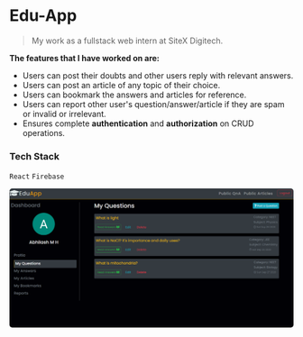 # Edu-App

> My work as a fullstack web intern at SiteX Digitech.

**The features that I have worked on are:**

- Users can post their doubts and other users reply with relevant answers.
- Users can post an article of any topic of their choice.
- Users can bookmark the answers and articles for reference.
- Users can report other user's question/answer/article if they are spam or invalid or irrelevant.
- Ensures complete **authentication** and **authorization** on CRUD operations.

### Tech Stack
`React` `Firebase`


<div align="center">
<img src="./eduApp1.png" style="border-radius:5px;" alt="Dashboard">
</div>
